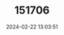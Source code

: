 ---
title: "151706"
category: "Opuntia ficus-indica"
draft: false
date: 2024-02-22 13:03:51
languages:
  English: ["Indian-fig", "Prickly pear", "Tuna Cactus"]
  Spanish; Castilian: ["Nopal de Castilla"]
---